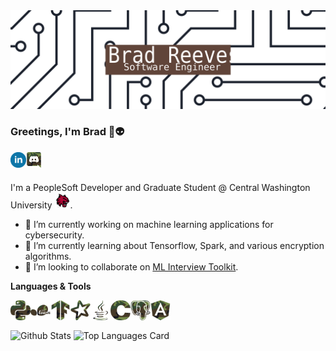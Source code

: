<img src="assets/title.svg">

### Greetings, I'm Brad 👋👽

<a href="https://www.linkedin.com/in/bareeves/">
  <img align="left" alt="Brad's LinkedIn" width="25px" src="assets/linkedin.svg" />
</a>
<a href="https://discord.gg/mMUktshNH4">
  <img align="left" alt="Brad's Discord" width="25px" src="assets/discord.svg" />
</a> 

<br />
<br />

I'm a PeopleSoft Developer and Graduate Student @ Central Washington University <img alt="Wildcat Logo" width="25px" src="https://raw.githubusercontent.com/reevesba/reevesba/master/assets/cwu.png"/>.

- 🔭 I’m currently working on machine learning applications for cybersecurity.
- 🌱 I’m currently learning about Tensorflow, Spark, and various encryption algorithms.
- 👯 I’m looking to collaborate on [ML Interview Toolkit](https://github.com/reevesba/mlit).

**Languages & Tools**

<img align="left" alt="python" width="32px" src="assets/python.svg" />
<img align="left" alt="sklearn" width="32px" src="assets/sklearn.svg" />
<img align="left" alt="tensorflow" width="32px" src="assets/tensorflow.svg" />
<img align="left" alt="spark" width="32px" src="assets/spark.svg" />
<img align="left" alt="java" width="32px" src="assets/java.svg" />
<img align="left" alt="c" width="32px" src="assets/c.svg" />
<img align="left" alt="postgres" width="32px" src="assets/postgresql.svg" />
<img align="left" alt="angular" width="32px" src="assets/angular.svg" />

<br />
<br />

![Github Stats](https://github-readme-stats.vercel.app/api?username=reevesba&theme=darcula&show_icons=true&count_private=true)
![Top Languages Card](https://github-readme-stats.vercel.app/api/top-langs/?username=reevesba&theme=darcula&layout=compact&langs_count=8)

<!--
**reevesba/reevesba** is a ✨ _special_ ✨ repository because its `README.md` (this file) appears on your GitHub profile.

Here are some ideas to get you started:

- 🔭 I’m currently working on ...
- 🌱 I’m currently learning ...
- 👯 I’m looking to collaborate on ...
- 🤔 I’m looking for help with ...
- 💬 Ask me about ...
- 📫 How to reach me: ...
- 😄 Pronouns: ...
- ⚡ Fun fact: ...
-->
